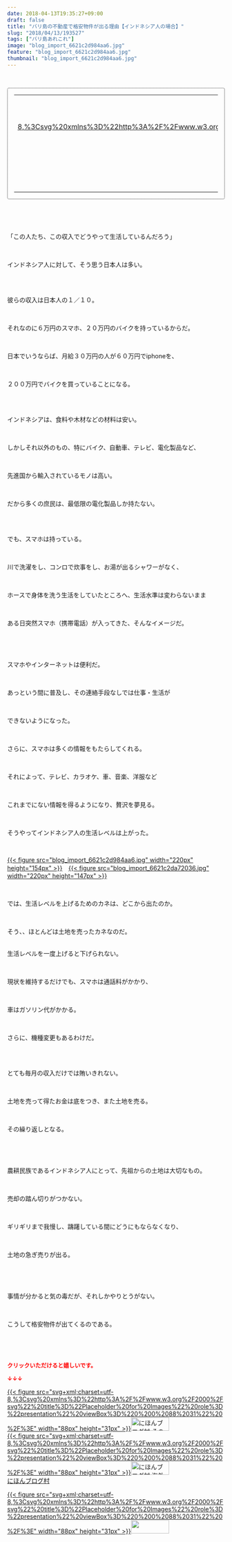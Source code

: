```yaml
---
date: 2018-04-13T19:35:27+09:00
draft: false
title: "バリ島の不動産で格安物件が出る理由【インドネシア人の場合】"
slug: "2018/04/13/193527"
tags: ["バリ島あれこれ"]
image: "blog_import_6621c2d984aa6.jpg"
feature: "blog_import_6621c2d984aa6.jpg"
thumbnail: "blog_import_6621c2d984aa6.jpg"
---
```

<p> </p><div contenteditable="false" style="padding: 15px; border-radius: 4px; border: 1px dotted currentColor; border-image: none;"><table border="0" cellpadding="0" cellspacing="0" style="margin: 0px; table-layout: fixed;" width="100%">	<tbody width="100%">		<tr>			<td aligin="center" style="vertical-align: middle;" width="95"><span style="text-align: center; display: block;"><a href="affiliate.do?affiliateId=37079392" alt0="BlogAffiliate" target="_blank" rel="nofollow">{{< figure src="svg+xml;charset=utf-8,%3Csvg%20xmlns%3D%22http%3A%2F%2Fwww.w3.org%2F2000%2Fsvg%22%20title%3D%22Placeholder%20for%20Images%22%20role%3D%22presentation%22%20viewBox%3D%220%200%201%201%22%20%2F%3E"  >}}<noscript><img alt="稼げる人の常識、稼げない人の常識" border="0" data-img="affiliate" src="https://images-fe.ssl-images-amazon.com/images/I/51Ft8zEBpkL._SL160_.jpg" style="margin: 0px; vertical-align: middle; max-width: 95px;"></noscript></a></span></td>			<td style="line-height: 1.5; padding-left: 15px; vertical-align: middle;"><a href="affiliate.do?affiliateId=37079392" alt0="BlogAffiliate" target="_blank" rel="nofollow">稼げる人の常識、稼げない人の常識</a>			<div style="padding: 3px 0px;">1,200円</div>			<div style="font-size: 0.83em;">Amazon</div></td>		</tr>	</tbody></table></div><p> </p><p> </p><p>「この人たち、この収入でどうやって生活しているんだろう」</p><p> </p><p>インドネシア人に対して、そう思う日本人は多い。</p><p> </p><p><br/>彼らの収入は日本人の１／１０。</p><p> </p><p>それなのに６万円のスマホ、２０万円のバイクを持っているからだ。</p><p> </p><p>日本でいうならば、月給３０万円の人が６０万円でiphoneを、</p><p> </p><p>２００万円でバイクを買っていることになる。</p><p> </p><p><br/>インドネシアは、食料や木材などの材料は安い。</p><p> </p><p>しかしそれ以外のもの、特にバイク、自動車、テレビ、電化製品など、</p><p> </p><p>先進国から輸入されているモノは高い。</p><p> </p><p>だから多くの庶民は、最低限の電化製品しか持たない。</p><p> </p><p><br/>でも、スマホは持っている。</p><p> </p><p>川で洗濯をし、コンロで炊事をし、お湯が出るシャワーがなく、</p><p> </p><p>ホースで身体を洗う生活をしていたところへ、生活水準は変わらないまま</p><p> </p><p>ある日突然スマホ（携帯電話）が入ってきた、そんなイメージだ。</p><p> </p><p> </p><p>スマホやインターネットは便利だ。</p><p> </p><p>あっという間に普及し、その連絡手段なしでは仕事・生活が</p><p> </p><p>できないようになった。</p><p> </p><p>さらに、スマホは多くの情報をもたらしてくれる。</p><p> </p><p>それによって、テレビ、カラオケ、車、音楽、洋服など</p><p> </p><p>これまでにない情報を得るようになり、贅沢を夢見る。</p><p> </p><p>そうやってインドネシア人の生活レベルは上がった。</p><p> </p><p><a href="blog_import_6621c2d984aa6.jpg">{{< figure src="blog_import_6621c2d984aa6.jpg" width="220px" height="154px" >}}</a>　<a href="blog_import_6621c2da72036.jpg">{{< figure src="blog_import_6621c2da72036.jpg" width="220px" height="147px" >}}</a></p><p> </p><p>では、生活レベルを上げるためのカネは、どこから出たのか。</p><p> </p><p>そう、、ほとんどは土地を売ったカネなのだ。</p><p><br/>生活レベルを一度上げると下げられない。</p><p> </p><p>現状を維持するだけでも、スマホは通話料がかかり、</p><p> </p><p>車はガソリン代がかかる。</p><p> </p><p>さらに、機種変更もあるわけだ。</p><p> </p><p><br/>とても毎月の収入だけでは賄いきれない。</p><p> </p><p>土地を売って得たお金は底をつき、また土地を売る。</p><p> </p><p>その繰り返しとなる。</p><p> </p><p> </p><p>農耕民族であるインドネシア人にとって、先祖からの土地は大切なもの。</p><p> </p><p>売却の踏ん切りがつかない。</p><p> </p><p>ギリギリまで我慢し、躊躇している間にどうにもならなくなり、</p><p> </p><p>土地の急ぎ売りが出る。</p><p> </p><p> </p><p>事情が分かると気の毒だが、それしかやりとうがない。</p><p> </p><p>こうして格安物件が出てくるのである。</p><p> </p><p> </p><p><font color="#ff0000" size="2"><strong>クリックいただけると嬉しいです。</strong></font></p><p><font color="#ff0000" size="2"><strong>↓↓↓</strong></font></p><p><a href="ranking.html?p_cid=01260127" id="&amp;blogmura_banner" target="_blank">{{< figure src="svg+xml;charset=utf-8,%3Csvg%20xmlns%3D%22http%3A%2F%2Fwww.w3.org%2F2000%2Fsvg%22%20title%3D%22Placeholder%20for%20Images%22%20role%3D%22presentation%22%20viewBox%3D%220%200%2088%2031%22%20%2F%3E" width="88px" height="31px" >}}<noscript><img alt="にほんブログ村 その他生活ブログ 不動産投資へ" border="0" height="31" src="https://img-proxy.blog-video.jp/images?url=http%3A%2F%2Flife.blogmura.com%2Fhudousantoushi%2Fimg%2Fhudousantoushi88_31.gif" width="88"></noscript></a><br/><a href="ranking.html?p_cid=01260127" target="_blank">{{< figure src="svg+xml;charset=utf-8,%3Csvg%20xmlns%3D%22http%3A%2F%2Fwww.w3.org%2F2000%2Fsvg%22%20title%3D%22Placeholder%20for%20Images%22%20role%3D%22presentation%22%20viewBox%3D%220%200%2088%2031%22%20%2F%3E" width="88px" height="31px" >}}<noscript><img alt="にほんブログ村 海外生活ブログ バリ島情報へ" border="0" height="31" src="https://img-proxy.blog-video.jp/images?url=http%3A%2F%2Foverseas.blogmura.com%2Fbali%2Fimg%2Fbali88_31.gif" width="88"></noscript></a><br/><a href="ranking.html?p_cid=01260127" target="_blank">にほんブログ村</a></p><p><a href="link.php?1804582" title="人気ブログランキングへ">{{< figure src="svg+xml;charset=utf-8,%3Csvg%20xmlns%3D%22http%3A%2F%2Fwww.w3.org%2F2000%2Fsvg%22%20title%3D%22Placeholder%20for%20Images%22%20role%3D%22presentation%22%20viewBox%3D%220%200%2088%2031%22%20%2F%3E" width="88px" height="31px" >}}<noscript><img border="0" height="31" src="https://blog.with2.net/img/banner/banner_22.gif" width="88"></noscript></a></p><p> </p>


